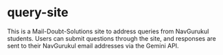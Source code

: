 # query-site
 This is a Mail-Doubt-Solutions site to address queries from NavGurukul students. Users can submit questions through the site, and responses are sent to their NavGurukul email addresses via the Gemini API.
